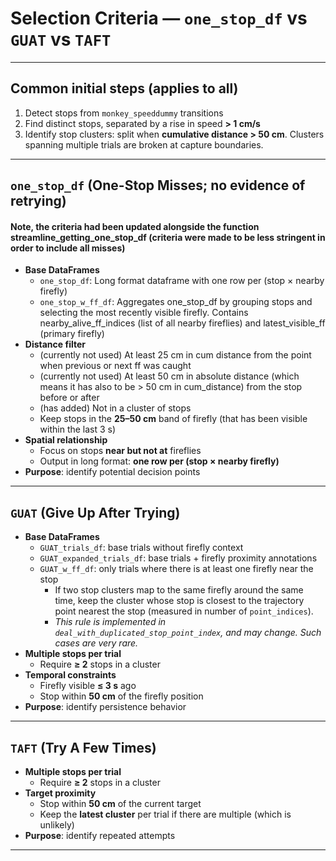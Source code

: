 # Selection Criteria — `one_stop_df` vs `GUAT` vs `TAFT`
---

## Common initial steps (applies to all)
1. Detect stops from `monkey_speeddummy` transitions  
2. Find distinct stops, separated by a rise in speed **> 1 cm/s**  
3. Identify stop clusters: split when **cumulative distance > 50 cm**. Clusters spanning multiple trials are broken at capture boundaries.

---

## `one_stop_df` (One-Stop Misses; no evidence of retrying)
#### Note, the criteria had been updated alongside the function streamline_getting_one_stop_df (criteria were made to be less stringent in order to include all misses)

- **Base DataFrames**
  - `one_stop_df`: Long format dataframe with one row per (stop × nearby firefly)  
  - `one_stop_w_ff_df`: Aggregates one_stop_df by grouping stops and selecting the most recently visible firefly. Contains nearby_alive_ff_indices (list of all nearby fireflies) and latest_visible_ff (primary firefly)
- **Distance filter**
  - (currently not used) At least 25 cm in cum distance from the point when previous or next ff was caught
  - (currently not used) At least 50 cm in absolute distance (which means it has also to be > 50 cm in cum_distance) from the stop before or after
  - (has added) Not in a cluster of stops
  - Keep stops in the **25–50 cm** band of firefly (that has been visible within the last 3 s)
- **Spatial relationship**
  - Focus on stops **near but not at** fireflies  
  - Output in long format: **one row per (stop × nearby firefly)**  
- **Purpose**: identify potential decision points  

---

## `GUAT` (Give Up After Trying)
- **Base DataFrames**
  - `GUAT_trials_df`: base trials without firefly context  
  - `GUAT_expanded_trials_df`: base trials + firefly proximity annotations  
  - `GUAT_w_ff_df`: only trials where there is at least one firefly near the stop  
    - If two stop clusters map to the same firefly around the same time, keep the cluster whose stop is closest to the trajectory point nearest the stop (measured in number of `point_indices`).  
    - *This rule is implemented in `deal_with_duplicated_stop_point_index`, and may change. Such cases are very rare.*  
- **Multiple stops per trial**
  - Require **≥ 2** stops in a cluster  
- **Temporal constraints**
  - Firefly visible **≤ 3 s** ago  
  - Stop within **50 cm** of the firefly position  
- **Purpose**: identify persistence behavior

---

## `TAFT` (Try A Few Times)
- **Multiple stops per trial**
  - Require **≥ 2** stops in a cluster  
- **Target proximity**
  - Stop within **50 cm** of the current target  
  - Keep the **latest cluster** per trial if there are multiple (which is unlikely)  
- **Purpose**: identify repeated attempts

---
